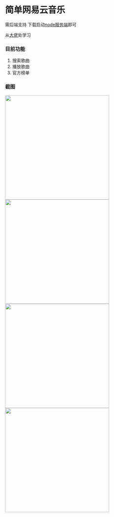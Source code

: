 # 简单网易云音乐

需后端支持
下载启动[node服务端](https://github.com/sqaiyan/netmusic-node)即可

从[大佬](https://github.com/sqaiyan/NeteaseMusicWxMiniApp)处学习
### 目前功能
1. 搜索歌曲
2. 播放歌曲
3. 官方榜单

### 截图
<image width="340" src="https://github.com/YuSheng816/wx_CloudMusicPractice/blob/master/images/index.jpg"/>

<image width="340" src="https://github.com/YuSheng816/wx_CloudMusicPractice/blob/master/images/songSheet.jpg"/>

<image width="340" src="https://github.com/YuSheng816/wx_CloudMusicPractice/blob/master/images/search.jpg"/>

<image width="340" src="https://github.com/YuSheng816/wx_CloudMusicPractice/blob/master/images/player.jpg"/>


